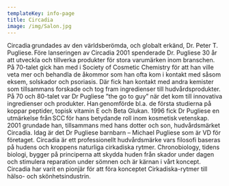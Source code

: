 ```yaml
---
templateKey: info-page
title: Circadia
image: /img/Salon.jpg
---
```


Circadia grundades av den världsberömda, och globalt erkänd, Dr. Peter T. Pugliese. Före lanseringen av Circadia 2001 spenderade Dr. Pugliese 30 år att utveckla och tillverka produkter för stora varumärken inom branschen. På 70-talet gick han med i Society of Cosmetic Chemistry för att han ville veta mer och behandla de åkommor som han ofta kom i kontakt med såsom eksem, solskador och psoriasis. Där fick han kontakt med andra kemister som tillsammans forskade och tog fram ingredienser till hudvårdsprodukter. På 70 och 80-talet var Dr Pugliese ”the go to guy” när det kom till innovativa ingredienser och produkter. Han genomförde bl.a. de första studierna på koppar peptider, topisk vitamin E och Beta Glukan. 1996 fick Dr Pugliese en utmärkelse från SCC för hans betydande roll inom kosmetisk vetenskap. 2001 grundade han, tillsammans med hans dotter och son, hudvårdsmärket Circadia. Idag är det Dr Pugliese barnbarn – Michael Pugliese som är VD för företaget. Circadia är ett professionellt hudvårdsmärke vars filosofi baseras på hudens och kroppens naturliga cirkadiska rytmer. Chronobiology, tidens biologi, bygger på principerna att skydda huden från skador under dagen och stimulera reparation under sömnen och är kärnan i vårt koncept. Circadia har varit en pionjär för att föra konceptet Cirkadiska-rytmer till hälso- och skönhetsindustrin.